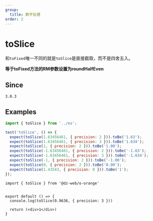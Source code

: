```yaml
---
group:
  title: 数字处理
order: 2
---
```


# toSlice

和`toFixed`唯一不同的就是`toSlice`是直接截取，而不是四舍五入。

**等于toFixed方法的RM参数设置为roundHalfEven**

## Since

`3.0.3`

## Examples

```js
import { toSlice } from '../es';

test('toSlice', () => {
  expect(toSlice(1.63456461, { precision: 2 })).toBe('1.63');
  expect(toSlice(1.63456461, { precision: 3 })).toBe('1.634');
  expect(toSlice(1, { precision: 2 })).toBe('1.00');
  expect(toSlice(-1.63456461, { precision: 2 })).toBe('-1.63');
  expect(toSlice(-1.63456461, { precision: 3 })).toBe('-1.634');
  expect(toSlice(-1, { precision: 2 })).toBe('-1.00');
  expect(toSlice(0, { precision: 2 })).toBe('0.00');
  expect(toSlice(1.43543, { precision: 0 })).toBe('1');
});
```

```tsx
import { toSlice } from '@dz-web/o-orange'


export default () => {
  console.log(toSlice(0.9636, { precision: 3 }))

  return (<div>1</div>)
}
```
